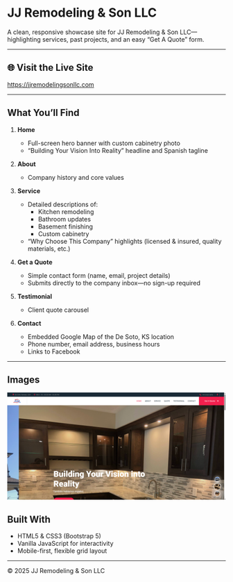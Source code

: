 
# JJ Remodeling & Son LLC

A clean, responsive showcase site for JJ Remodeling & Son LLC—highlighting services, past projects, and an easy “Get A Quote” form.

---

## 🌐 Visit the Live Site

https://jjremodelingsonllc.com

---

## What You’ll Find

1. **Home**  
   - Full-screen hero banner with custom cabinetry photo  
   - “Building Your Vision Into Reality” headline and Spanish tagline  

2. **About**  
   - Company history and core values 

3. **Service**  
   - Detailed descriptions of:  
     - Kitchen remodeling  
     - Bathroom updates  
     - Basement finishing  
     - Custom cabinetry  
   - “Why Choose This Company” highlights (licensed & insured, quality materials, etc.)

4. **Get a Quote**  
   - Simple contact form (name, email, project details)  
   - Submits directly to the company inbox—no sign-up required  

5. **Testimonial**  
   - Client quote carousel

6. **Contact**  
   - Embedded Google Map of the De Soto, KS location  
   - Phone number, email address, business hours  
   - Links to Facebook

---
## Images

![Landing Page JJ](./screenshots/Landing-Page-JJ.png)

## Built With

- HTML5 & CSS3 (Bootstrap 5)  
- Vanilla JavaScript for interactivity  
- Mobile-first, flexible grid layout  

---

© 2025 JJ Remodeling & Son LLC
